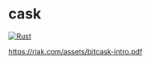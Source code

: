 # cask

[![Rust](https://github.com/ckampfe/cask/actions/workflows/rust.yml/badge.svg)](https://github.com/ckampfe/cask/actions/workflows/rust.yml)

https://riak.com/assets/bitcask-intro.pdf
